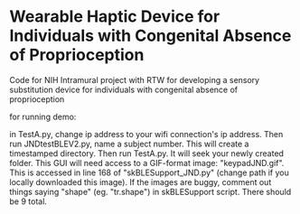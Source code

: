 # Wearable Haptic Device for Individuals with Congenital Absence of Proprioception
Code for NIH Intramural project with RTW for developing a sensory substitution device for individuals with congenital absence of proprioception

for running demo:

in TestA.py, change ip address to your wifi connection's ip address.
Then run JNDtestBLEV2.py, name a subject number. This will create a timestamped directory.
Then run TestA.py. It will seek your newly created folder.
This GUI will need access to a GIF-format image: "keypadJND.gif". This is accessed in line 168 of "skBLESupport_JND.py" (change path if you locally downloaded this image). If the images are buggy, comment out things saying "shape" (eg. "tr.shape") in skBLESupport script. There should be 9 total. 
